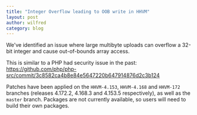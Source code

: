 ```yaml
---
title: "Integer Overflow leading to OOB write in HHVM"
layout: post
author: wilfred
category: blog
---
```



We've identified an issue where large multibyte uploads can overflow a
32-bit integer and cause out-of-bounds array access.

This is similar to a PHP had security issue in the past:
https://github.com/php/php-src/commit/3c8582ca4b8e84e5647220b647914876d2c3b124

Patches have been applied on the `HHVM-4.153`, `HHVM-4.168` and
`HHVM-172` branches (releases 4.172.2, 4.168.3 and 4.153.5
respectively), as well as the `master` branch. Packages are not
currently available, so users will need to build their own packages.
